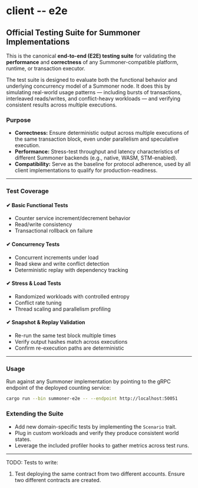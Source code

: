 # client -- e2e  
## Official Testing Suite for Summoner Implementations

This is the canonical **end-to-end (E2E) testing suite** for validating the **performance** and **correctness** of any Summoner-compatible platform, runtime, or transaction executor.

The test suite is designed to evaluate both the functional behavior and underlying concurrency model of a Summoner node. It does this by simulating real-world usage patterns — including bursts of transactions, interleaved reads/writes, and conflict-heavy workloads — and verifying consistent results across multiple executions.

### Purpose
- **Correctness:** Ensure deterministic output across multiple executions of the same transaction block, even under parallelism and speculative execution.
- **Performance:** Stress-test throughput and latency characteristics of different Summoner backends (e.g., native, WASM, STM-enabled).
- **Compatibility:** Serve as the baseline for protocol adherence, used by all client implementations to qualify for production-readiness.

---

### Test Coverage

#### ✔ Basic Functional Tests
- Counter service increment/decrement behavior
- Read/write consistency
- Transactional rollback on failure

#### ✔ Concurrency Tests
- Concurrent increments under load
- Read skew and write conflict detection
- Deterministic replay with dependency tracking

#### ✔ Stress & Load Tests
- Randomized workloads with controlled entropy
- Conflict rate tuning
- Thread scaling and parallelism profiling

#### ✔ Snapshot & Replay Validation
- Re-run the same test block multiple times
- Verify output hashes match across executions
- Confirm re-execution paths are deterministic

---

### Usage
Run against any Summoner implementation by pointing to the gRPC endpoint of the deployed counting service:

```bash
cargo run --bin summoner-e2e -- --endpoint http://localhost:50051
```

### Extending the Suite
- Add new domain-specific tests by implementing the `Scenario` trait.
- Plug in custom workloads and verify they produce consistent world states.
- Leverage the included profiler hooks to gather metrics across test runs.

---

TODO: Tests to write:
1. Test deploying the same contract from two different accounts. Ensure two different contracts are created.